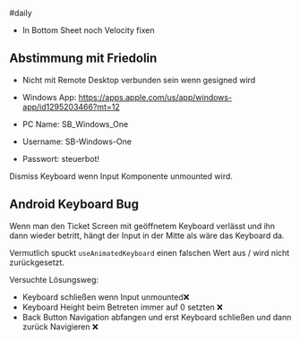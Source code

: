 #daily 

- In Bottom Sheet noch Velocity fixen
## Abstimmung mit Friedolin
- Nicht mit Remote Desktop verbunden sein wenn gesigned wird

- Windows App: https://apps.apple.com/us/app/windows-app/id1295203466?mt=12
- PC Name: SB_Windows_One
- Username: SB-Windows-One
- Passwort: steuerbot!

Dismiss Keyboard wenn Input Komponente unmounted wird. 

## Android Keyboard Bug
Wenn man den Ticket Screen mit geöffnetem Keyboard verlässt und ihn dann wieder betritt, hängt der Input in der Mitte als wäre das Keyboard da.

Vermutlich spuckt `useAnimatedKeyboard` einen falschen Wert aus / wird nicht zurückgesetzt.

Versuchte Lösungsweg:
- Keyboard schließen wenn Input unmounted❌
- Keyboard Height beim Betreten immer auf 0 setzten ❌
- Back Button Navigation abfangen und erst Keyboard schließen und dann zurück Navigieren ❌
